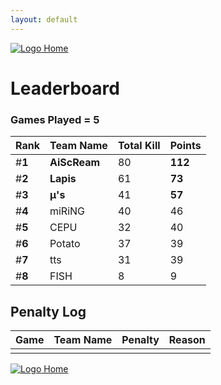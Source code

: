 ```yaml
---
layout: default
---
```


[ ![Logo](https://kanziebub.github.io/ProjectSEA/assets/images/bullet_rev.png) Home](https://kanziebub.github.io/ProjectSEA/)

# **Leaderboard**

### Games Played = 5

|  Rank  | Team Name             | Total Kill | **Points** |
|:-------|:----------------------|:-----------|:-----------|
| #**1** | **AiScReam** | 80 | **112** | 
| #**2** | **Lapis** | 61 | **73** | 
| #**3** | **μ's** | 41 | **57** | 
| #**4** | miRiNG | 40 | 46 | 
| #**5** | CEPU | 32 | 40 | 
| #**6** | Potato | 37 | 39 | 
| #**7** | tts | 31 | 39 | 
| #**8** | FISH | 8 | 9 | 
 

## Penalty Log 

|  Game  | Team Name | Penalty | Reason                |
|:-------|:----------|:--------|:----------------------| 
|    |    |    |    |


[ ![Logo](https://kanziebub.github.io/ProjectSEA/assets/images/bullet_rev.png) Home](https://kanziebub.github.io/ProjectSEA/)
